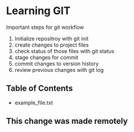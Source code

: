 # Learning GIT

Important steps for git workflow
1. Initialize repositroy with git init
2. create changes to project files
3. check status of those files with git status
4. stage changes for commit
5. commit changes to version history
6. review previous changes with git log

## Table of Contents

- example_file.txt

## This change was made remotely
